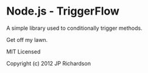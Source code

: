 Node.js - TriggerFlow
==================

A simple library used to conditionally trigger methods.

Get off my lawn.

MIT Licensed

Copyright (c) 2012 JP Richardson
